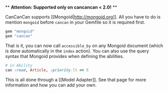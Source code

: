 ** **Attention: Supported only on cancancan < 2.0!** **

CanCanCan supports [[Mongoid|http://mongoid.org]]. All you have to do is mention `mongoid` before `cancan` in your Gemfile so it is required first.

```ruby
gem "mongoid"
gem "cancan"
```

That is it, you can now call `accessible_by` on any Mongoid document (which is done automatically in the `index` action). You can also use the query syntax that Mongoid provides when defining the abilities.

```ruby
# in Ability
can :read, Article, :priority.lt => 5
```

This is all done through a [[Model Adapter]]. See that page for more information and how you can add your own.